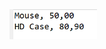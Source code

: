 <img src="https://github.com/hiranfbcj/predicate5-inline-lambda-expression/blob/main/readme.png" width=140>
